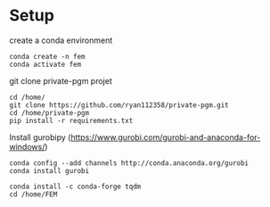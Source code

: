 # Setup 
create a conda environment 
````
conda create -n fem
conda activate fem
````
git clone private-pgm projet
```
cd /home/
git clone https://github.com/ryan112358/private-pgm.git
cd /home/private-pgm
pip install -r requirements.txt
```

Install gurobipy (https://www.gurobi.com/gurobi-and-anaconda-for-windows/)
````
conda config --add channels http://conda.anaconda.org/gurobi
conda install gurobi
````

````
conda install -c conda-forge tqdm
cd /home/FEM
````
